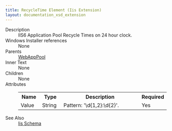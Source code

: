 ```yaml
---
title: RecycleTime Element (Iis Extension)
layout: documentation_xsd_extension
---
```

<dl>
  <dt>Description</dt>
  <dd>IIS6 Application Pool Recycle Times on 24 hour clock.</dd>
  <dt>Windows Installer references</dt>
  <dd>None</dd>
  <dt>Parents</dt>
  <dd>
    <a href="../iis/webapppool" class="extension">WebAppPool</a>
  </dd>
  <dt>Inner Text</dt>
  <dd>None</dd>
  <dt>Children</dt>
  <dd>None</dd>
  <dt>Attributes</dt>
  <dd>
    <table cellspacing="0" cellpadding="0" class="schema">
      <tr>
        <th width="15%">Name</th>
        <th width="15%">Type</th>
        <th width="65%">Description</th>
        <th width="15%">Required</th>
      </tr>
      <tr>
        <td>Value</td>
        <td>String</td>
        <td>Pattern: '\d{1,2}:\d{2}'.</td>
        <td>Yes</td>
      </tr>
    </table>
  </dd>
  <dt>See Also</dt>
  <dd>
    <a href="../iis">Iis Schema</a>
  </dd>
</dl>
